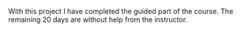 With this project I have completed the guided part of the course. The remaining 20 days are without help from the instructor.
